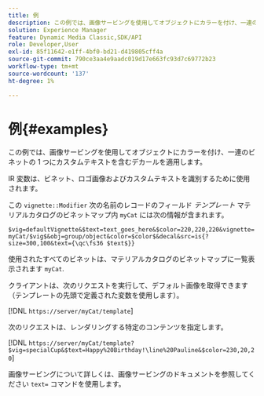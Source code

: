 ```yaml
---
title: 例
description: この例では、画像サービングを使用してオブジェクトにカラーを付け、一連のビネットの 1 つにカスタムテキストを含むデカールを適用します。
solution: Experience Manager
feature: Dynamic Media Classic,SDK/API
role: Developer,User
exl-id: 85f11642-e1ff-4bf0-bd21-d419805cff4a
source-git-commit: 790ce3aa4e9aadc019d17e663fc93d7c69772b23
workflow-type: tm+mt
source-wordcount: '137'
ht-degree: 1%

---
```


# 例{#examples}

この例では、画像サービングを使用してオブジェクトにカラーを付け、一連のビネットの 1 つにカスタムテキストを含むデカールを適用します。

IR 変数は、ビネット、ロゴ画像およびカスタムテキストを識別するために使用されます。

この `vignette::Modifier` 次の名前のレコードのフィールド *テンプレート* マテリアルカタログのビネットマップ内 `myCat` には次の情報が含まれます。

`$vig=defaultVignette&$text=text_goes_here&$color=220,220,220&vignette=myCat/$vig$&obj=group/object&color=$color$&decal&src=is{?size=300,100&text={\qc\fs36 $text$}}`

使用されたすべてのビネットは、マテリアルカタログのビネットマップに一覧表示されます `myCat`.

クライアントは、次のリクエストを実行して、デフォルト画像を取得できます（テンプレートの先頭で定義された変数を使用します）。

[!DNL `https://server/myCat/template`]

次のリクエストは、レンダリングする特定のコンテンツを指定します。

[!DNL `https://server/myCat/template?$vig=specialCup&$text=Happy%20Birthday!\line%20Pauline&$color=230,20,20`]

画像サービングについて詳しくは、画像サービングのドキュメントを参照してください `text=` コマンドを使用します。
